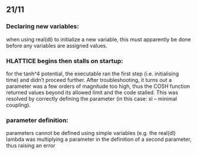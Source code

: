 ## 21/11

### Declaring new variables: 	
  when using real(dl)  to initialize a new variable, this must apparently be done before any variables are assigned values.

### HLATTICE begins then stalls on startup:
  for the tanh^4 potential, the executable ran the first step (i.e. initialising time) and didn’t proceed further. After troubleshooting, it turns out a parameter was a few orders of magnitude too high, thus the COSH function returned values beyond its allowed limit and the code stalled. This was resolved by correctly defining the parameter (in this case: xi – minimal coupling).

### parameter definition: 
  parameters cannot be defined using simple variables (e.g. the real(dl) lambda was multiplying a parameter in the definition of a second parameter, thus raising an error 
